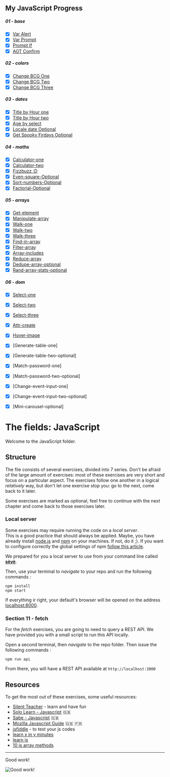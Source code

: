 ## My JavaScript Progress ##

##### 01 - base #####
- [X] [Var Alert](https://github.com/MichaelMontei/JSCompleteCourse/blob/main/01-base/01-var-alert/script.js)
- [X] [Var Prompt](https://github.com/MichaelMontei/JSCompleteCourse/blob/main/01-base/02-var-prompt/script.js)
- [X] [Prompt If](https://github.com/MichaelMontei/JSCompleteCourse/blob/main/01-base/03-prompt-if/script.js)
- [X] [AGT Confirm](https://github.com/MichaelMontei/JSCompleteCourse/blob/main/01-base/04-agt-confirm/script.js)
##### 02 - colors #####
- [X] [Change BCG One](https://github.com/MichaelMontei/JSCompleteCourse/blob/main/02-colors/01-change-bcg-one/script.js)
- [X] [Change BCG Two](https://github.com/MichaelMontei/JSCompleteCourse/blob/main/02-colors/02-change-bcg-two/script.js)
- [X] [Change BCG Three](https://github.com/MichaelMontei/JSCompleteCourse/blob/main/02-colors/03-change-bcg-three/script.js)
##### 03 - dates #####
- [X] [Title by Hour one](https://github.com/MichaelMontei/JSCompleteCourse/blob/main/03-dates/01-title-by-hour-one/script.js)
- [X] [Title by Hour two](https://github.com/MichaelMontei/JSCompleteCourse/blob/main/03-dates/02-title-by-hour-two/script.js)
- [X] [Age by select](https://github.com/MichaelMontei/JSCompleteCourse/blob/main/03-dates/03-age-by-select/script.js)
- [X] [Locale date Optional](https://github.com/MichaelMontei/JSCompleteCourse/blob/main/03-dates/04-locale-date-Optional/script.js)
- [X] [Get Spooky Firdays Optional](https://github.com/MichaelMontei/JSCompleteCourse/blob/main/03-dates/05-get-spooky-fridays-Optional/script.js)
##### 04 - maths #####
- [X] [Calculator-one](https://github.com/MichaelMontei/JSCompleteCourse/blob/main/04-maths/01-calculator-one/script.js)
- [X] [Calculator-two](https://github.com/MichaelMontei/JSCompleteCourse/blob/main/04-maths/02-calculator-two/script.js)
- [X] [Fizzbuzz :D](https://github.com/MichaelMontei/JSCompleteCourse/blob/main/04-maths/03-fizzbuzz/script.js)
- [X] [Even-square-Optional](https://github.com/MichaelMontei/JSCompleteCourse/blob/main/04-maths/04-even-square-Optional/script.js)
- [X] [Sort-numbers-Optional](https://github.com/MichaelMontei/JSCompleteCourse/blob/main/04-maths/05-sort-numbers-Optional/script.js)
- [X] [Factorial-Optional](https://github.com/MichaelMontei/JSCompleteCourse/blob/main/04-maths/06-factorial-Optional/script.js)
##### 05 - arrays #####
- [X] [Get-element](https://github.com/MichaelMontei/JSCompleteCourse/blob/main/05-arrays/01-get-element/script.js)
- [X] [Manipulate-array](https://github.com/MichaelMontei/JSCompleteCourse/blob/main/05-arrays/02-manipulate-array/script.js)
- [X] [Walk-one](https://github.com/MichaelMontei/JSCompleteCourse/blob/main/05-arrays/03-walk-one/script.js)
- [X] [Walk-two](https://github.com/MichaelMontei/JSCompleteCourse/blob/main/05-arrays/04-walk-two/script.js)
- [X] [Walk-three](https://github.com/MichaelMontei/JSCompleteCourse/blob/main/05-arrays/05-walk-three/script.js)
- [X] [Find-in-array](https://github.com/MichaelMontei/JSCompleteCourse/blob/main/05-arrays/06-find-in-array/script.js)
- [X] [Filter-array](https://github.com/MichaelMontei/JSCompleteCourse/blob/main/05-arrays/07-filter-array/script.js)
- [X] [Array-includes](https://github.com/MichaelMontei/JSCompleteCourse/blob/main/05-arrays/08-array-includes/script.js)
- [X] [Reduce-array](https://github.com/MichaelMontei/JSCompleteCourse/blob/main/05-arrays/09-reduce-array/script.js)
- [X] [Dedupe-array-optional](https://github.com/MichaelMontei/JSCompleteCourse/blob/main/05-arrays/10-dedupe-array-Optional/script.js)
- [X] [Rand-array-stats-optional](https://github.com/MichaelMontei/JSCompleteCourse/blob/main/05-arrays/11-rand-array-stats-Optional/script.js)
##### 06 - dom #####
- [X] [Select-one](https://github.com/MichaelMontei/JSCompleteCourse/blob/main/06-dom/01-select-one/script.js)
- [X] [Select-two](https://github.com/MichaelMontei/JSCompleteCourse/blob/main/06-dom/02-select-two/script.js)
- [X] [Select-three](https://github.com/MichaelMontei/JSCompleteCourse/blob/main/06-dom/03-select-three/script.js)
- [X] [Attr-create](https://github.com/MichaelMontei/JSCompleteCourse/blob/main/06-dom/04-attr-create/script.js)
- [X] [Hover-image](https://github.com/MichaelMontei/JSCompleteCourse/blob/main/06-dom/05-hover-image/script.js)
- [X] [Generate-table-one]
- [X] [Generate-table-two-optional]
- [X] [Match-password-one]
- [X] [Match-password-two-optional]
- [X] [Change-event-input-one]
- [X] [Change-event-input-two-optional]
- [X] [Mini-carousel-optional]





# The fields: JavaScript

Welcome to the JavaScript folder.

## Structure

The file consists of several exercises, divided into 7 series.
Don't be afraid of the large amount of exercises: most of these exercises are very short and focus on a particular aspect.
The exercises follow one another in a logical _relatively_ way, but don't let one exercise stop you: go to the next, come back to it later.

Some exercises are marked as optional, feel free to continue with the next chapter and come back to those exercises later.

### Local server

Some exercises may require running the code on a _local server_.  
This is a good practice that should always be applied. Maybe, you have already install [node.js](https://nodejs.org/en/) and [npm](https://docs.npmjs.com/about-npm/) on your machines. If not, do it ;). 
If you want to configure correctly the global settings of npm [follow this article](https://docs.npmjs.com/resolving-eacces-permissions-errors-when-installing-packages-globally#manually-change-npms-default-directory).

We prepared for you a local server to use from your command line called [**sèvè**](https://github.com/leny/seve).

Then, use your terminal to *navigate* to your repo and run the following commands :

	npm install
	npm start

If everything ir right, your default's browser will be opened on the address [localhost:8000](https://localhost:8000).


### Section 11 - fetch

For the *fetch* exercises, you are going to need to query a REST API.
We have provided you with a small script to run this API locally.

Open a second terminal, then _navigate_ to the repo folder. Then issue the following commands :

    npm run api

From there, you will have a REST API available at `http://localhost:3000`

## Resources

To get the most out of these exercises, some useful resources:

- [Silent Teacher](http://silentteacher.toxicode.fr/) - learn and have fun
- [Solo Learn - Javascript](https://www.sololearn.com/Course/JavaScript/) :uk:
- [Sabe - Javascript](https://sabe.io/classes/javascript) :uk:
- [Mozilla Javascript Guide](https://developer.mozilla.org/fr/docs/Web/JavaScript/Guide/Apropos) :uk: :fr:
- [jsfiddle](https://jsfiddle.net/) - to test your js codes
- [learn x in y minutes](https://learnxinyminutes.com/docs/javascript/)
- [learn js](http://www.learn-js.org/)
- [10 js array methods](https://dev.to/frugencefidel/10-javascript-array-methods-you-should-know-4lk3)

* * *

Good work!

![Good work!](https://media.giphy.com/media/xT9DPPqwOCoxi3ASWc/giphy.gif)
